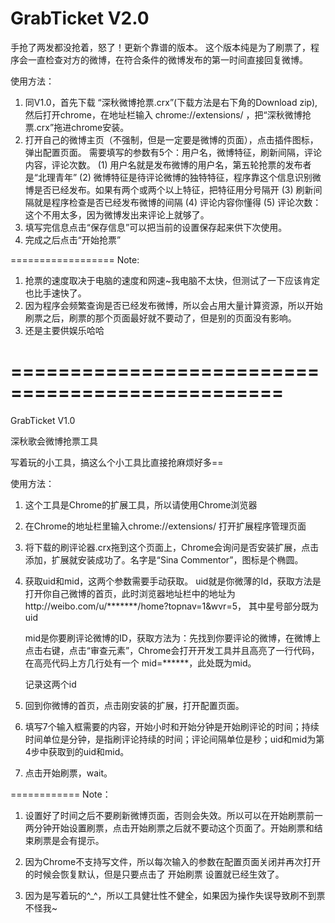 GrabTicket V2.0
==========


手抢了两发都没抢着，怒了！更新个靠谱的版本。
这个版本纯是为了刷票了，程序会一直检查对方的微博，在符合条件的微博发布的第一时间直接回复微博。

使用方法：

1. 同V1.0，首先下载 “深秋微博抢票.crx”(下载方法是右下角的Download zip),然后打开chrome，在地址栏输入 chrome://extensions/ ，把“深秋微博抢票.crx”拖进chrome安装。
2.  打开自己的微博主页（不强制，但是一定要是微博的页面），点击插件图标，弹出配置页面。
	需要填写的参数有5个：用户名，微博特征，刷新间隔，评论内容，评论次数。
    (1) 用户名就是发布微博的用户名，第五轮抢票的发布者是“北理青年”
	(2) 微博特征是待评论微博的独特特征，程序靠这个信息识别微博是否已经发布。如果有两个或两个以上特征，把特征用分号隔开
	(3) 刷新间隔就是程序检查是否已经发布微博的间隔
	(4) 评论内容你懂得
	(5) 评论次数：这个不用太多，因为微博发出来评论上就够了。
3. 填写完信息点击“保存信息”可以把当前的设置保存起来供下次使用。
4. 完成之后点击“开始抢票”


==================
Note:
1. 抢票的速度取决于电脑的速度和网速~我电脑不太快，但测试了一下应该肯定也比手速快了。
2. 因为程序会频繁查询是否已经发布微博，所以会占用大量计算资源，所以开始刷票之后，刷票的那个页面最好就不要动了，但是别的页面没有影响。
3. 还是主要供娱乐哈哈


=================================================
=================================================
GrabTicket V1.0


深秋歌会微博抢票工具


写着玩的小工具，搞这么个小工具比直接抢麻烦好多==


使用方法：
1. 这个工具是Chrome的扩展工具，所以请使用Chrome浏览器
2. 在Chrome的地址栏里输入chrome://extensions/ 打开扩展程序管理页面
3. 将下载的刷评论器.crx拖到这个页面上，Chrome会询问是否安装扩展，点击添加，扩展就安装成功了。名字是“Sina Commentor”，图标是个椭圆。

4. 获取uid和mid，这两个参数需要手动获取。
	uid就是你微薄的Id，获取方法是打开你自己微博的首页，此时浏览器地址栏中的地址为http://weibo.com/u/*******/home?topnav=1&wvr=5， 其中星号部分既为uid
	
	mid是你要刷评论微博的ID，获取方法为：先找到你要评论的微博，在微博上点击右键，点击“审查元素”，Chrome会打开开发工具并且高亮了一行代码，在高亮代码上方几行处有一个 mid=******，此处既为mid。
	
	记录这两个id
	
5. 回到你微博的首页，点击刚安装的扩展，打开配置页面。
6. 填写7个输入框需要的内容，开始小时和开始分钟是开始刷评论的时间；持续时间单位是分钟，是指刷评论持续的时间；评论间隔单位是秒；uid和mid为第4步中获取到的uid和mid。

7. 点击开始刷票，wait。



============
Note：

1. 设置好了时间之后不要刷新微博页面，否则会失效。所以可以在开始刷票前一两分钟开始设置刷票，点击开始刷票之后就不要动这个页面了。开始刷票和结束刷票是会有提示。

2. 因为Chrome不支持写文件，所以每次输入的参数在配置页面关闭并再次打开的时候会恢复默认，但是只要点击了 开始刷票 设置就已经生效了。

3. 因为是写着玩的^_^，所以工具健壮性不健全，如果因为操作失误导致刷不到票不怪我~



